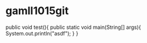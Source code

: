 # gamll1015git
public void test(){
    public static void main(String[] args){
        System.out.println("asdf");
    }
}